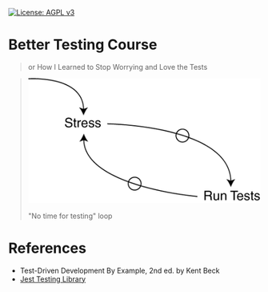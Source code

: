 [![License: AGPL v3](https://img.shields.io/badge/License-AGPL%20v3-blue.svg)](https://www.gnu.org/licenses/agpl-3.0)

# Better Testing Course
> or How I Learned to Stop Worrying and Love the Tests

> ![No time for testing](./lessons/assets/no_time_for_testing_loop.gif)
> 
> "No time for testing" loop

# References

* Test-Driven Development By Example, 2nd ed. by Kent Beck
* [Jest Testing Library](https://jestjs.io/docs/en/getting-started)
